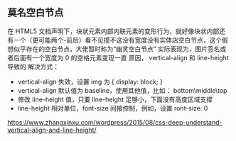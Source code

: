 ## 莫名空白节点
在 HTML5 文档声明下，块状元素内部内联元素的变形行为，就好像块状内部还有一个（更可能两个-前后）看不见摸不这没有宽度没有实体店空白节点，这个假想似乎存在的空白节点，大佬暂时称为“幽灵空白节点”
实际表现为，图片签名或者后面有一个宽度为 0 的空格元素变现一直
原因， vertical-align 和 line-height 导致的
解决方式：
* vertical-align 失效，设置 img 为 { display: block; }
* vertical-align 默认值为 baseline，使用其他值，比如： bottom\middle\top
* 修改 line-height 值，只要 line-height 足够小，下面没有高度区域支撑
* line-height 相对单位，font-size 间接控制，例如，设置 ront-size: 0



https://www.zhangxinxu.com/wordpress/2015/08/css-deep-understand-vertical-align-and-line-height/